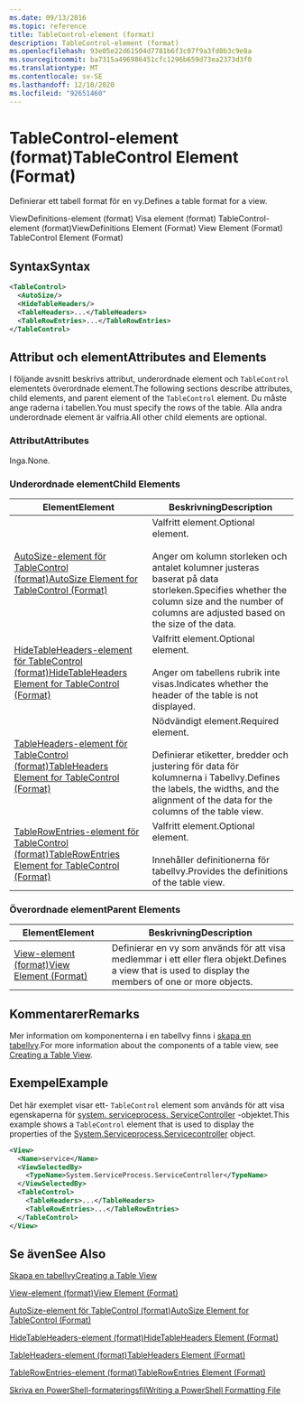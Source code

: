 ```yaml
---
ms.date: 09/13/2016
ms.topic: reference
title: TableControl-element (format)
description: TableControl-element (format)
ms.openlocfilehash: 93e05e22d61504d7781b6f3c07f9a3fd0b3c9e8a
ms.sourcegitcommit: ba7315a496986451cfc1296b659d73ea2373d3f0
ms.translationtype: MT
ms.contentlocale: sv-SE
ms.lasthandoff: 12/10/2020
ms.locfileid: "92651460"
---
```

# <a name="tablecontrol-element-format"></a><span data-ttu-id="cd4f6-103">TableControl-element (format)</span><span class="sxs-lookup"><span data-stu-id="cd4f6-103">TableControl Element (Format)</span></span>

<span data-ttu-id="cd4f6-104">Definierar ett tabell format för en vy.</span><span class="sxs-lookup"><span data-stu-id="cd4f6-104">Defines a table format for a view.</span></span>

<span data-ttu-id="cd4f6-105">ViewDefinitions-element (format) Visa element (format) TableControl-element (format)</span><span class="sxs-lookup"><span data-stu-id="cd4f6-105">ViewDefinitions Element (Format) View Element (Format) TableControl Element (Format)</span></span>

## <a name="syntax"></a><span data-ttu-id="cd4f6-106">Syntax</span><span class="sxs-lookup"><span data-stu-id="cd4f6-106">Syntax</span></span>

```xml
<TableControl>
  <AutoSize/>
  <HideTableHeaders/>
  <TableHeaders>...</TableHeaders>
  <TableRowEntries>...</TableRowEntries>
</TableControl>

```

## <a name="attributes-and-elements"></a><span data-ttu-id="cd4f6-107">Attribut och element</span><span class="sxs-lookup"><span data-stu-id="cd4f6-107">Attributes and Elements</span></span>

<span data-ttu-id="cd4f6-108">I följande avsnitt beskrivs attribut, underordnade element och `TableControl` elementets överordnade element.</span><span class="sxs-lookup"><span data-stu-id="cd4f6-108">The following sections describe attributes, child elements, and parent element of the `TableControl` element.</span></span> <span data-ttu-id="cd4f6-109">Du måste ange raderna i tabellen.</span><span class="sxs-lookup"><span data-stu-id="cd4f6-109">You must specify the rows of the table.</span></span> <span data-ttu-id="cd4f6-110">Alla andra underordnade element är valfria.</span><span class="sxs-lookup"><span data-stu-id="cd4f6-110">All other child elements are optional.</span></span>

### <a name="attributes"></a><span data-ttu-id="cd4f6-111">Attribut</span><span class="sxs-lookup"><span data-stu-id="cd4f6-111">Attributes</span></span>

<span data-ttu-id="cd4f6-112">Inga.</span><span class="sxs-lookup"><span data-stu-id="cd4f6-112">None.</span></span>

### <a name="child-elements"></a><span data-ttu-id="cd4f6-113">Underordnade element</span><span class="sxs-lookup"><span data-stu-id="cd4f6-113">Child Elements</span></span>

|<span data-ttu-id="cd4f6-114">Element</span><span class="sxs-lookup"><span data-stu-id="cd4f6-114">Element</span></span>|<span data-ttu-id="cd4f6-115">Beskrivning</span><span class="sxs-lookup"><span data-stu-id="cd4f6-115">Description</span></span>|
|-------------|-----------------|
|[<span data-ttu-id="cd4f6-116">AutoSize-element för TableControl (format)</span><span class="sxs-lookup"><span data-stu-id="cd4f6-116">AutoSize Element for TableControl (Format)</span></span>](./autosize-element-for-tablecontrol-format.md)|<span data-ttu-id="cd4f6-117">Valfritt element.</span><span class="sxs-lookup"><span data-stu-id="cd4f6-117">Optional element.</span></span><br /><br /> <span data-ttu-id="cd4f6-118">Anger om kolumn storleken och antalet kolumner justeras baserat på data storleken.</span><span class="sxs-lookup"><span data-stu-id="cd4f6-118">Specifies whether the column size and the number of columns are adjusted based on the size of the data.</span></span>|
|[<span data-ttu-id="cd4f6-119">HideTableHeaders-element för TableControl (format)</span><span class="sxs-lookup"><span data-stu-id="cd4f6-119">HideTableHeaders Element for TableControl (Format)</span></span>](./hidetableheaders-element-format.md)|<span data-ttu-id="cd4f6-120">Valfritt element.</span><span class="sxs-lookup"><span data-stu-id="cd4f6-120">Optional element.</span></span><br /><br /> <span data-ttu-id="cd4f6-121">Anger om tabellens rubrik inte visas.</span><span class="sxs-lookup"><span data-stu-id="cd4f6-121">Indicates whether the header of the table is not displayed.</span></span>|
|[<span data-ttu-id="cd4f6-122">TableHeaders-element för TableControl (format)</span><span class="sxs-lookup"><span data-stu-id="cd4f6-122">TableHeaders Element for TableControl (Format)</span></span>](./tableheaders-element-format.md)|<span data-ttu-id="cd4f6-123">Nödvändigt element.</span><span class="sxs-lookup"><span data-stu-id="cd4f6-123">Required element.</span></span><br /><br /> <span data-ttu-id="cd4f6-124">Definierar etiketter, bredder och justering för data för kolumnerna i Tabellvy.</span><span class="sxs-lookup"><span data-stu-id="cd4f6-124">Defines the labels, the widths, and the alignment of the data for the columns of the table view.</span></span>|
|[<span data-ttu-id="cd4f6-125">TableRowEntries-element för TableControl (format)</span><span class="sxs-lookup"><span data-stu-id="cd4f6-125">TableRowEntries Element for TableControl (Format)</span></span>](./tablerowentries-element-for-tablecontrol-format.md)|<span data-ttu-id="cd4f6-126">Valfritt element.</span><span class="sxs-lookup"><span data-stu-id="cd4f6-126">Optional element.</span></span><br /><br /> <span data-ttu-id="cd4f6-127">Innehåller definitionerna för tabellvy.</span><span class="sxs-lookup"><span data-stu-id="cd4f6-127">Provides the definitions of the table view.</span></span>|

### <a name="parent-elements"></a><span data-ttu-id="cd4f6-128">Överordnade element</span><span class="sxs-lookup"><span data-stu-id="cd4f6-128">Parent Elements</span></span>

|<span data-ttu-id="cd4f6-129">Element</span><span class="sxs-lookup"><span data-stu-id="cd4f6-129">Element</span></span>|<span data-ttu-id="cd4f6-130">Beskrivning</span><span class="sxs-lookup"><span data-stu-id="cd4f6-130">Description</span></span>|
|-------------|-----------------|
|[<span data-ttu-id="cd4f6-131">View-element (format)</span><span class="sxs-lookup"><span data-stu-id="cd4f6-131">View Element (Format)</span></span>](./view-element-format.md)|<span data-ttu-id="cd4f6-132">Definierar en vy som används för att visa medlemmar i ett eller flera objekt.</span><span class="sxs-lookup"><span data-stu-id="cd4f6-132">Defines a view that is used to display the members of one or more objects.</span></span>|

## <a name="remarks"></a><span data-ttu-id="cd4f6-133">Kommentarer</span><span class="sxs-lookup"><span data-stu-id="cd4f6-133">Remarks</span></span>

<span data-ttu-id="cd4f6-134">Mer information om komponenterna i en tabellvy finns i [skapa en tabellvy](./creating-a-table-view.md).</span><span class="sxs-lookup"><span data-stu-id="cd4f6-134">For more information about the components of a table view, see [Creating a Table View](./creating-a-table-view.md).</span></span>

## <a name="example"></a><span data-ttu-id="cd4f6-135">Exempel</span><span class="sxs-lookup"><span data-stu-id="cd4f6-135">Example</span></span>

<span data-ttu-id="cd4f6-136">Det här exemplet visar ett- `TableControl` element som används för att visa egenskaperna för [system. serviceprocess. ServiceController](/dotnet/api/System.ServiceProcess.ServiceController) -objektet.</span><span class="sxs-lookup"><span data-stu-id="cd4f6-136">This example shows a `TableControl` element that is used to display the properties of the [System.Serviceprocess.Servicecontroller](/dotnet/api/System.ServiceProcess.ServiceController) object.</span></span>

```xml
<View>
  <Name>service</Name>
  <ViewSelectedBy>
    <TypeName>System.ServiceProcess.ServiceController</TypeName>
  </ViewSelectedBy>
  <TableControl>
    <TableHeaders>...</TableHeaders>
    <TableRowEntries>...</TableRowEntries>
  </TableControl>
</View>

```

## <a name="see-also"></a><span data-ttu-id="cd4f6-137">Se även</span><span class="sxs-lookup"><span data-stu-id="cd4f6-137">See Also</span></span>

[<span data-ttu-id="cd4f6-138">Skapa en tabellvy</span><span class="sxs-lookup"><span data-stu-id="cd4f6-138">Creating a Table View</span></span>](./creating-a-table-view.md)

[<span data-ttu-id="cd4f6-139">View-element (format)</span><span class="sxs-lookup"><span data-stu-id="cd4f6-139">View Element (Format)</span></span>](./view-element-format.md)

[<span data-ttu-id="cd4f6-140">AutoSize-element för TableControl (format)</span><span class="sxs-lookup"><span data-stu-id="cd4f6-140">AutoSize Element for TableControl (Format)</span></span>](./autosize-element-for-tablecontrol-format.md)

[<span data-ttu-id="cd4f6-141">HideTableHeaders-element (format)</span><span class="sxs-lookup"><span data-stu-id="cd4f6-141">HideTableHeaders Element (Format)</span></span>](./hidetableheaders-element-format.md)

[<span data-ttu-id="cd4f6-142">TableHeaders-element (format)</span><span class="sxs-lookup"><span data-stu-id="cd4f6-142">TableHeaders Element (Format)</span></span>](./tableheaders-element-format.md)

[<span data-ttu-id="cd4f6-143">TableRowEntries-element (format)</span><span class="sxs-lookup"><span data-stu-id="cd4f6-143">TableRowEntries Element (Format)</span></span>](./tablerowentries-element-for-tablecontrol-format.md)

[<span data-ttu-id="cd4f6-144">Skriva en PowerShell-formateringsfil</span><span class="sxs-lookup"><span data-stu-id="cd4f6-144">Writing a PowerShell Formatting File</span></span>](./writing-a-powershell-formatting-file.md)
